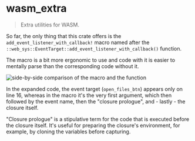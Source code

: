 # wasm_extra

> Extra utilities for WASM.

So far, the only thing that this crate offers is the `add_event_listener_with_callback!`
macro named after the `::web_sys::EventTarget::add_event_listener_with_callback()` function.

The macro is a bit more ergonomic to use and code with it is easier to mentally parse than
the corresponding code without it.

![side-by-side comparison of the macro and the function](https://i.imgur.com/Bjy4bcV.png)

In the expanded code, the event target (`open_files_btn`) appears only on line 16, whereas in the macro it's the
very first argument, which then followed by the event name, then the "closure prologue", and - lastly -
the closure itself.

"Closure prologue" is a stipulative term for the code that is executed before the closure itself. It's useful for
preparing the closure's environment, for example, by cloning the variables before capturing.

